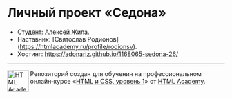 # Личный проект «Седона»

* Студент: [Алексей Жила](https://up.htmlacademy.ru/htmlcss/26/user/1168065).
* Наставник: [Святослав Родионов] (https://htmlacademy.ru/profile/rodionsv).
* Хостинг: https://adonariz.github.io/1168065-sedona-26/

---

<a href="https://htmlacademy.ru/intensive/htmlcss"><img align="left" width="50" height="50" alt="HTML Academy" src="https://up.htmlacademy.ru/static/img/intensive/htmlcss/logo-for-github-2.png"></a>

Репозиторий создан для обучения на профессиональном онлайн‑курсе «[HTML и CSS, уровень 1](https://htmlacademy.ru/intensive/htmlcss)» от [HTML Academy](https://htmlacademy.ru).
